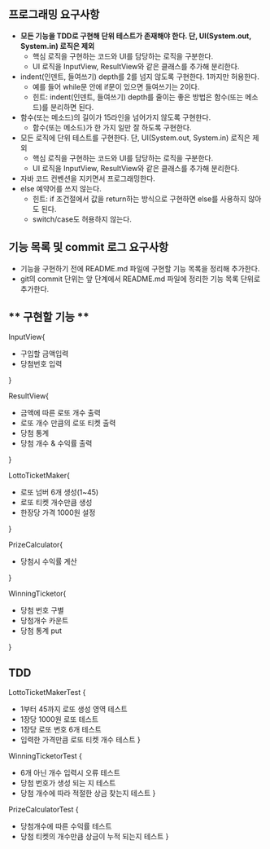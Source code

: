 ## **프로그래밍 요구사항**

- **모든 기능을 TDD로 구현해 단위 테스트가 존재해야 한다. 단, UI(System.out, System.in) 로직은 제외**
    - 핵심 로직을 구현하는 코드와 UI를 담당하는 로직을 구분한다.
    - UI 로직을 InputView, ResultView와 같은 클래스를 추가해 분리한다.
- indent(인덴트, 들여쓰기) depth를 2를 넘지 않도록 구현한다. 1까지만 허용한다.
    - 예를 들어 while문 안에 if문이 있으면 들여쓰기는 2이다.
    - 힌트: indent(인덴트, 들여쓰기) depth를 줄이는 좋은 방법은 함수(또는 메소드)를 분리하면 된다.
- 함수(또는 메소드)의 길이가 15라인을 넘어가지 않도록 구현한다.
    - 함수(또는 메소드)가 한 가지 일만 잘 하도록 구현한다.
- 모든 로직에 단위 테스트를 구현한다. 단, UI(System.out, System.in) 로직은 제외
    - 핵심 로직을 구현하는 코드와 UI를 담당하는 로직을 구분한다.
    - UI 로직을 InputView, ResultView와 같은 클래스를 추가해 분리한다.
- 자바 코드 컨벤션을 지키면서 프로그래밍한다.
- else 예약어를 쓰지 않는다.
    - 힌트: if 조건절에서 값을 return하는 방식으로 구현하면 else를 사용하지 않아도 된다.
    - switch/case도 허용하지 않는다.

## **기능 목록 및 commit 로그 요구사항**

- 기능을 구현하기 전에 README.md 파일에 구현할 기능 목록을 정리해 추가한다.
- git의 commit 단위는 앞 단계에서 README.md 파일에 정리한 기능 목록 단위로 추가한다.

## ** 구현할 기능 **
 
 InputView{
 
- 구입할 금액입력
- 당첨번호 입력

 }
 
 ResultView{
 
- 금액에 따른 로또 개수 출력
- 로또 개수 만큼의 로또 티켓 출력
- 당첨 통계
- 당첨 개수 & 수익률 출력

 }
 
 LottoTicketMaker{

- 로또 넘버 6개 생성(1~45)
- 로또 티켓 개수만큼 생성
- 한장당 가격 1000원 설정

 }
 
 PrizeCalculator{
 
- 당첨시 수익률 계산

 }
 
 WinningTicketor{
 
- 당첨 번호 구별 
- 당첨개수 카운트
- 당첨 통계 put

 }

## **TDD**
 LottoTicketMakerTest {
- 1부터 45까지 로또 생성 영역 테스트
- 1장당 1000원 로또 테스트
- 1장당 로또 번호 6개 테스트
- 입력한 가격만큼 로또 티켓 개수 테스트
 }

 WinningTicketorTest {
- 6개 아닌 개수 입력시 오류 테스트
- 당첨 번호가 생성 되는 지 테스트
- 당첨 개수에 따라 적절한 상금 찾는지 테스트
 } 
 
 PrizeCalculatorTest {
- 당첨개수에 따른 수익률 테스트
- 당첨 티켓의 개수만큼 상금이 누적 되는지 테스트
 }
